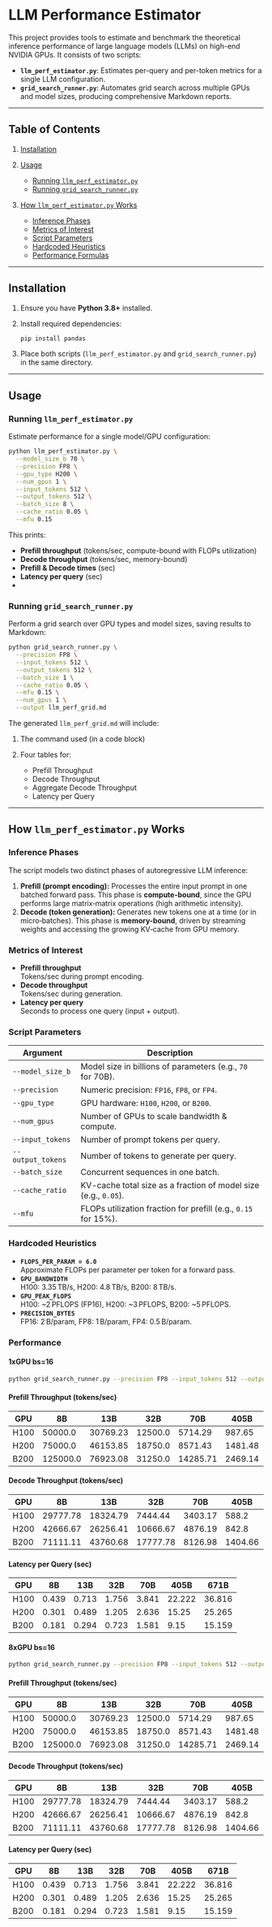 # LLM Performance Estimator

This project provides tools to estimate and benchmark the theoretical inference performance of large language models (LLMs) on high-end NVIDIA GPUs. It consists of two scripts:

* **`llm_perf_estimator.py`**: Estimates per-query and per-token metrics for a single LLM configuration.
* **`grid_search_runner.py`**: Automates grid search across multiple GPUs and model sizes, producing comprehensive Markdown reports.

---

## Table of Contents

1. [Installation](#installation)
2. [Usage](#usage)

   * [Running `llm_perf_estimator.py`](#running-llm_perf_estimatorpy)
   * [Running `grid_search_runner.py`](#running-grid_search_runnerpy)
3. [How `llm_perf_estimator.py` Works](#how-llm_perf_estimatorpy-works)

   * [Inference Phases](#inference-phases)
   * [Metrics of Interest](#metrics-of-interest)
   * [Script Parameters](#script-parameters)
   * [Hardcoded Heuristics](#hardcoded-heuristics)
   * [Performance Formulas](#performance)

---

## Installation

1. Ensure you have **Python 3.8+** installed.
2. Install required dependencies:

   ```bash
   pip install pandas
   ```
3. Place both scripts (`llm_perf_estimator.py` and `grid_search_runner.py`) in the same directory.

---

## Usage

### Running `llm_perf_estimator.py`

Estimate performance for a single model/GPU configuration:

```bash
python llm_perf_estimator.py \
  --model_size_b 70 \
  --precision FP8 \
  --gpu_type H200 \
  --num_gpus 1 \
  --input_tokens 512 \
  --output_tokens 512 \
  --batch_size 8 \
  --cache_ratio 0.05 \
  --mfu 0.15
```

This prints:

* **Prefill throughput** (tokens/sec, compute-bound with FLOPs utilization)
* **Decode throughput** (tokens/sec, memory-bound)
* **Prefill & Decode times** (sec)
* **Latency per query** (sec)
* 
### Running `grid_search_runner.py`

Perform a grid search over GPU types and model sizes, saving results to Markdown:

```bash
python grid_search_runner.py \
  --precision FP8 \
  --input_tokens 512 \
  --output_tokens 512 \
  --batch_size 1 \
  --cache_ratio 0.05 \
  --mfu 0.15 \
  --num_gpus 1 \
  --output llm_perf_grid.md
```

The generated `llm_perf_grid.md` will include:

1. The command used (in a code block)
2. Four tables for:

   * Prefill Throughput
   * Decode Throughput
   * Aggregate Decode Throughput
   * Latency per Query

---

## How `llm_perf_estimator.py` Works

### Inference Phases

The script models two distinct phases of autoregressive LLM inference:

1. **Prefill (prompt encoding):**  Processes the entire input prompt in one batched forward pass. This phase is **compute-bound**, since the GPU performs large matrix‐matrix operations (high arithmetic intensity).
2. **Decode (token generation):**  Generates new tokens one at a time (or in micro‐batches). This phase is **memory-bound**, driven by streaming weights and accessing the growing KV‐cache from GPU memory.

### Metrics of Interest

* **Prefill throughput** <br> Tokens/sec during prompt encoding.
* **Decode throughput** <br> Tokens/sec during generation.
* **Latency per query** <br> Seconds to process one query (input + output).

### Script Parameters

| Argument          | Description                                                     |
| ----------------- | --------------------------------------------------------------- |
| `--model_size_b`  | Model size in billions of parameters (e.g., `70` for 70B).      |
| `--precision`     | Numeric precision: `FP16`, `FP8`, or `FP4`.                     |
| `--gpu_type`      | GPU hardware: `H100`, `H200`, or `B200`.                        |
| `--num_gpus`      | Number of GPUs to scale bandwidth & compute.                    |
| `--input_tokens`  | Number of prompt tokens per query.                              |
| `--output_tokens` | Number of tokens to generate per query.                         |
| `--batch_size`    | Concurrent sequences in one batch.                              |
| `--cache_ratio`   | KV-cache total size as a fraction of model size (e.g., `0.05`). |
| `--mfu`           | FLOPs utilization fraction for prefill (e.g., `0.15` for 15%).  |

### Hardcoded Heuristics

* **`FLOPS_PER_PARAM = 6.0`** <br> Approximate FLOPs per parameter per token for a forward pass.
* **`GPU_BANDWIDTH`** <br> H100: 3.35 TB/s, H200: 4.8 TB/s, B200: 8 TB/s.
* **`GPU_PEAK_FLOPS`** <br> H100: \~2 PFLOPS (FP16), H200: \~3 PFLOPS, B200: \~5 PFLOPS.
* **`PRECISION_BYTES`** <br> FP16: 2 B/param, FP8: 1 B/param, FP4: 0.5 B/param.

### Performance 

#### 1xGPU bs=16
```bash
python grid_search_runner.py --precision FP8 --input_tokens 512 --output_tokens 512 --batch_size 16 --cache_ratio 0.05 --mfu 0.15 --num_gpus 1 --output llm_perf_grid_bs16_1x.md
```

#### Prefill Throughput (tokens/sec)
| GPU | 8B | 13B | 32B | 70B | 405B | 671B |
| --- | --- | --- | --- | --- | --- | --- |
| H100 | 50000.0 | 30769.23 | 12500.0 | 5714.29 | 987.65 | 596.13 |
| H200 | 75000.0 | 46153.85 | 18750.0 | 8571.43 | 1481.48 | 894.19 |
| B200 | 125000.0 | 76923.08 | 31250.0 | 14285.71 | 2469.14 | 1490.31 |

#### Decode Throughput (tokens/sec)
| GPU | 8B | 13B | 32B | 70B | 405B | 671B |
| --- | --- | --- | --- | --- | --- | --- |
| H100 | 29777.78 | 18324.79 | 7444.44 | 3403.17 | 588.2 | 355.03 |
| H200 | 42666.67 | 26256.41 | 10666.67 | 4876.19 | 842.8 | 508.69 |
| B200 | 71111.11 | 43760.68 | 17777.78 | 8126.98 | 1404.66 | 847.82 |

#### Latency per Query (sec)
| GPU | 8B | 13B | 32B | 70B | 405B | 671B |
| --- | --- | --- | --- | --- | --- | --- |
| H100 | 0.439 | 0.713 | 1.756 | 3.841 | 22.222 | 36.816 |
| H200 | 0.301 | 0.489 | 1.205 | 2.636 | 15.25 | 25.265 |
| B200 | 0.181 | 0.294 | 0.723 | 1.581 | 9.15 | 15.159 |


#### 8xGPU bs=16
```bash
python grid_search_runner.py --precision FP8 --input_tokens 512 --output_tokens 512 --batch_size 16 --cache_ratio 0.05 --mfu 0.15 --num_gpus 8 --output llm_perf_grid_bs16_8x.md
```

#### Prefill Throughput (tokens/sec)
| GPU | 8B | 13B | 32B | 70B | 405B | 671B |
| --- | --- | --- | --- | --- | --- | --- |
| H100 | 50000.0 | 30769.23 | 12500.0 | 5714.29 | 987.65 | 596.13 |
| H200 | 75000.0 | 46153.85 | 18750.0 | 8571.43 | 1481.48 | 894.19 |
| B200 | 125000.0 | 76923.08 | 31250.0 | 14285.71 | 2469.14 | 1490.31 |

#### Decode Throughput (tokens/sec)
| GPU | 8B | 13B | 32B | 70B | 405B | 671B |
| --- | --- | --- | --- | --- | --- | --- |
| H100 | 29777.78 | 18324.79 | 7444.44 | 3403.17 | 588.2 | 355.03 |
| H200 | 42666.67 | 26256.41 | 10666.67 | 4876.19 | 842.8 | 508.69 |
| B200 | 71111.11 | 43760.68 | 17777.78 | 8126.98 | 1404.66 | 847.82 |

#### Latency per Query (sec)
| GPU | 8B | 13B | 32B | 70B | 405B | 671B |
| --- | --- | --- | --- | --- | --- | --- |
| H100 | 0.439 | 0.713 | 1.756 | 3.841 | 22.222 | 36.816 |
| H200 | 0.301 | 0.489 | 1.205 | 2.636 | 15.25 | 25.265 |
| B200 | 0.181 | 0.294 | 0.723 | 1.581 | 9.15 | 15.159 |


